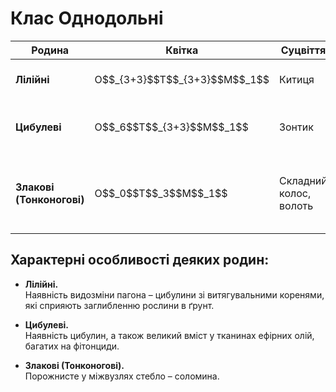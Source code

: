 # Клас Однодольні

<table>
<thead>
<tr>
<th>Родина</th>
<th>Квiтка</th>
<th>Суцвiття</th>
<th>Плiд</th>
<th>Представники</th>
<th>Використання</th>
</tr>
</thead>
<tbody>
<tr>
<td><b>Лiлiйнi</b></td>
<td width="12%">О$$_{3+3}$$Т$$_{3+3}$$М$$_1$$</td>
<td>Китиця</td>
<td>Коробочка</td>
<td>Тюльпан, пролiска, гiацинт, лiлiя</td>
<td>Декоративнi, лiкарськi рослини</td>
</tr>
<tr>
<td><b>Цибулевi</b></td>
<td>О$$_6$$Т$$_{3+3}$$М$$_1$$</td>
<td>Зонтик</td>
<td>Коробочка</td>
<td>Цибуля, часник, черемша</td>
<td>Декоративнi, лiкарськi та харчовi культури</td>
</tr>
<tr>
<td><b>Злаковi (Тонконоговi)</b></td>
<td>О$$_0$$Т$$_3$$М$$_1$$</td>
<td>Складний колос, волоть</td>
<td>Зернiвка</td>
<td>Кукурудза, рис, пшениця, жито, овес, очерет, пирiй, бамбук</td>
<td>Зерновi та технiчнi культури, кормовi й лiкарськi рослини.</td>
</tr>
</tbody>
</table>

## Характерні особливості деяких родин:

-   **Лілійні.**<br>
Наявність видозміни пагона – цибулини зі витягувальними коренями, які сприяють заглибленню рослини в ґрунт.

-   **Цибулеві.**<br>
Наявність цибулин, а також великий вміст у тканинах ефірних олій, багатих на фітонциди.

-   **Злакові (Тонконогові).**<br>
Порожнисте у міжвузлях стебло – соломина.

